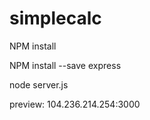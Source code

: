 # simplecalc

NPM install 

NPM install --save express

node server.js

preview: 104.236.214.254:3000
